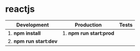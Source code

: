 # reactjs
| Development                  | Production                  | Tests |
| ---------------------------- | --------------------------- | ----- |
| 1. **npm install**           |  1. **npm run start:prod**
| 2. **npm run start:dev**     |  |